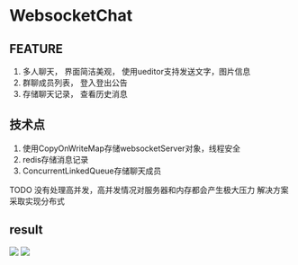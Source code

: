# WebsocketChat
## FEATURE
1. 多人聊天， 界面简洁美观， 使用ueditor支持发送文字，图片信息
2. 群聊成员列表， 登入登出公告
3. 存储聊天记录， 查看历史消息
## 技术点
1. 使用CopyOnWriteMap存储websocketServer对象，线程安全
2. redis存储消息记录
3. ConcurrentLinkedQueue存储聊天成员

TODO
没有处理高并发，高并发情况对服务器和内存都会产生极大压力
解决方案 采取实现分布式

## result
![](https://github.com/timelessmemory/WebsocketChat/blob/master/screenshot/screen.png?raw=true)
![](https://github.com/timelessmemory/WebsocketChat/blob/master/screenshot/history.png?raw=true)
